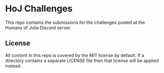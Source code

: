 # HoJ Challenges

This repo contains the submissions for the challenges posted at the Humans of Julia Discord server.

## License

All content in this repo is covered by the MIT license by default.
If a directory contains a separate LICENSE file then that license will be applied instead.
